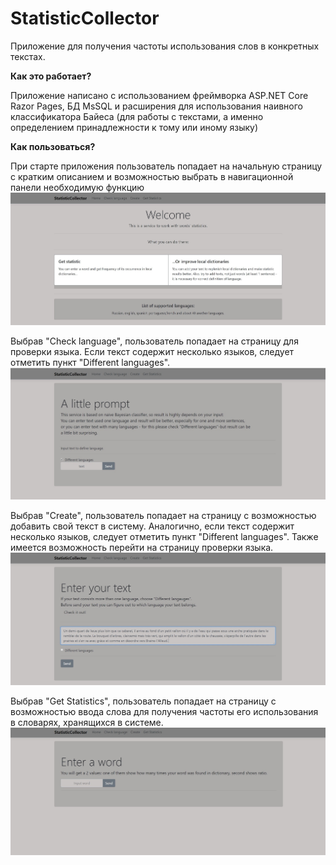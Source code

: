 # StatisticCollector
Приложение для получения частоты использования слов в конкретных текстах.

**Как это работает?**

Приложение написано с использованием фреймворка ASP.NET Core Razor Pages, БД MsSQL и расширения для использования наивного классификатора 
Байеса (для работы с текстами, а именно определением принадлежности к тому или иному языку)

**Как пользоваться?**

При старте приложения пользователь попадает на начальную страницу с кратким описанием и возможностью выбрать в навигационной панели необходимую функцию
![Иллюстрация к проекту](https://github.com/mohorka/StatisticCollector/raw/master/Screenshoots/1.jpg)

Выбрав "Check language", пользователь попадает на страницу для проверки языка. Если текст содержит несколько языков, следует отметить пункт
"Different languages".
![Иллюстрация к проекту](https://github.com/mohorka/StatisticCollector/raw/master/Screenshoots/2.jpg)

Выбрав "Create", пользователь попадает на страницу с возможностью добавить свой текст в систему. Аналогично, если текст содержит несколько языков, следует отметить пункт "Different languages". Также имеется возможность перейти на страницу проверки языка.
![Иллюстрация к проекту](https://github.com/mohorka/StatisticCollector/raw/master/Screenshoots/3.jpg)

Выбрав "Get Statistics", пользователь попадает на страницу с возможностью ввода слова для получения частоты его использования в словарях, хранящихся в системе.
![Иллюстрация к проекту](https://github.com/mohorka/StatisticCollector/raw/master/Screenshoots/4.jpg)
